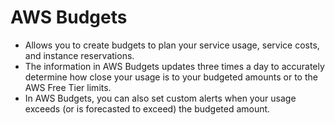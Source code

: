 # AWS Budgets

- Allows you to create budgets to plan your service usage, service costs, and instance reservations.
- The information in AWS Budgets updates three times a day to accurately determine how close your usage is to your budgeted amounts or to the AWS Free Tier limits.
- In AWS Budgets, you can also set custom alerts when your usage exceeds (or is forecasted to exceed) the budgeted amount.
